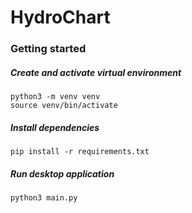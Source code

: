 # HydroChart

### Getting started

##### Create and activate virtual environment
```
python3 -m venv venv
source venv/bin/activate
```

##### Install dependencies
```
pip install -r requirements.txt
```

##### Run desktop application
```
python3 main.py
```
